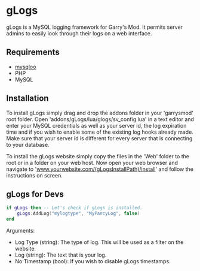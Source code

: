 gLogs
=====

gLogs is a MySQL logging framework for Garry's Mod. It permits server admins to easily look through their logs on a web interface.

Requirements
------------
* [mysqloo]
* PHP
* MySQL

Installation
------------
To install gLogs simply drag and drop the addons folder in your 'garrysmod' root folder.
Open 'addons/gLogs/lua/glogs/sv_config.lua' in a text editor and enter your MySQL credentials as well as your server id, the log expiration time and if you wish to enable some of the existing log hooks already made. Make sure that your server id is different for every server that is connecting to your database.

To install the gLogs website simply copy the files in the 'Web' folder to the root or in a folder on your web host.
Now open your web browser and navigate to 'www.yourwebsite.com/(gLogsInstallPath)/install' and follow the instructions on screen.

gLogs for Devs
--------------
```lua
if gLogs then -- Let's check if gLogs is installed.
    gLogs.AddLog("mylogtype", "MyFancyLog", false)
end
```
Arguments:
* Log Type (string): The type of log. This will be used as a filter on the website.
* Log (string): The text that is your log.
* No Timestamp (bool): If you wish to disable gLogs timestamps.

[mysqloo]:http://facepunch.com/showthread.php?t=1357773
